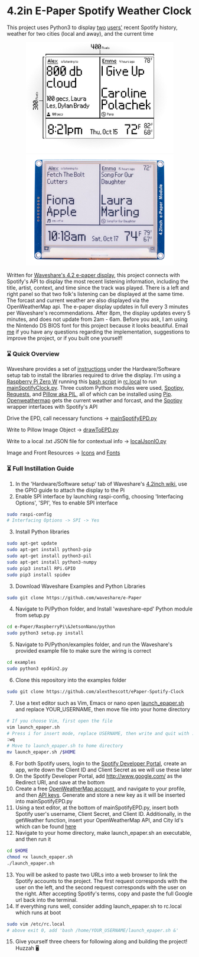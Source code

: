 # 4.2in E-Paper Spotify Weather Clock 
This project uses Python3 to display [two](https://open.spotify.com/user/bassguitar1234?si=hHnnqHUGTe25liNezp9cJQ) [users'](https://open.spotify.com/user/ermisk?si=0G5DmMxCRLuUm1G6-EWhFA) recent Spotify history, weather for two cities (local and away), and the current time 

<p align="center">
	<img src="spotify_epaper_preview.jpg" width="400">
	<img src="spotify_epaper_preview2.jpg" width="400">
</p>

Written for [Waveshare's 4.2 e-paper display](https://www.waveshare.com/product/4.2inch-e-paper-module.htm), this project connects with Spotify's API to display the most recent listening information, including the title, artist, context, and time since the track was played. There is a left and right panel so that two folk's listening can be displayed at the same time. The forcast and current weather are also displayed via the OpenWeatherMap api. The e-paper display updates in full every 3 minutes per Waveshare's recommendations. After 8pm, the display updates every 5 minutes, and does not update from 2am - 6am. Before you ask, I am using the Nintendo DS BIOS font for this project because it looks beautiful. Email [me](atscott@ucsc.edu) if you have any questions regarding the implementation, suggestions to improve the project, or if you built one yourself!

### ⌛ Quick Overview 
Waveshare provides a set of [instructions](https://www.waveshare.com/wiki/4.2inch_e-Paper_Module) under the Hardware/Software setup tab to install the libraries required to drive the display. I'm using a [Raspberry Pi Zero W](https://www.raspberrypi.org/products/raspberry-pi-zero-w/) running this [bash script](https://github.com/alexthescott/ePaper-Spotify-Clock/blob/master/launch_epaper.sh) in [rc.local](https://www.raspberrypi.org/documentation/linux/usage/rc-local.md) to run [mainSpotifyClock.py](https://github.com/alexthescott/ePaper-Spotify-Clock/blob/master/mainSpotifyEPD.py). Three custom Python modules were used, [Spotipy](https://spotipy.readthedocs.io/en/2.12.0/), [Requests](https://requests.readthedocs.io/en/master/), and [Pillow aka PIL](https://pillow.readthedocs.io/en/stable/), all of which can be installed using [Pip](https://pip.pypa.io/en/stable/). [Openweathermap](https://openweathermap.org/api) gets the current weather and forcast, and the [Spotipy](https://github.com/plamere/spotipy) wrapper interfaces with Spotify's API

Drive the EPD, call necessary functions -> [mainSpotifyEPD.py](https://github.com/alexthescott/ePaper-Spotify-Clock/blob/master/mainSpotifyEPD.py)

Write to Pillow Image Object -> [drawToEPD.py](https://github.com/alexthescott/ePaper-Spotify-Clock/blob/master/drawToEPD.py)

Write to a local .txt JSON file for contextual info -> [localJsonIO.py](https://github.com/alexthescott/ePaper-Spotify-Clock/blob/master/localJsonIO.py)

Image and Front Resources -> [Icons](https://github.com/alexthescott/ePaper-Spotify-Clock/tree/master/Icons) and [Fonts](https://github.com/alexthescott/ePaper-Spotify-Clock/tree/master/ePaperFonts) 
 
### ⏳ Full Instillation Guide 
1) In the 'Hardware/Software setup' tab of Waveshare's [4.2inch wiki](https://www.waveshare.com/wiki/4.2inch_e-Paper_Module), use the GPIO guide to attach the display to the Pi
2) Enable SPI interface by launching raspi-config, choosing 'Interfacing Options', 'SPI', Yes to enable SPI interface
```bash
sudo raspi-config
# Interfacing Options -> SPI -> Yes
```
3) Install Python libraries
```bash
sudo apt-get update
sudo apt-get install python3-pip
sudo apt-get install python3-pil
sudo apt-get install python3-numpy
sudo pip3 install RPi.GPIO
sudo pip3 install spidev
```
3) Download Waveshare Examples and Python Libraries
```bash
sudo git clone https://github.com/waveshare/e-Paper
```
4) Navigate to Pi/Python folder, and Install 'waveshare-epd' Python module from setup.py
```bash
cd e-Paper/RaspberryPi\&JetsonNano/python
sudo python3 setup.py install
```
5) Navigate to Pi/Python/examples folder, and run the Waveshare's provided example file to make sure the wiring is correct
```bash
cd examples
sudo python3 epd4in2.py
```
6) Clone this repository into the examples folder 
```bash
sudo git clone https://github.com/alexthescott/ePaper-Spotify-Clock
```
7) Use a text editor such as Vim, Emacs or nano open [launch_epaper.sh](https://github.com/alexthescott/ePaper-Spotify-Clock/blob/master/launch_epaper.sh) and replace YOUR_USERNAME, then move file into your home directory
```bash
# If you choose Vim, first open the file
vim launch_epaper.sh
# Press i for insert mode, replace USERNAME, then write and quit with :wq
:wq
# Move to launch_epaper.sh to home directory
mv launch_epaper.sh /$HOME
```
8) For both Spotify users, login to the [Spotify Developer Portal](https://developer.spotify.com/dashboard/), create an app, write down the Client ID and Client Secret as we will use these later
9) On the Spotify Developer Portal, add http://www.google.com/ as the Redirect URI, and save at the bottom
10) Create a free [OpenWeatherMap account](https://home.openweathermap.org/users/sign_in), and navigate to your profile, and then [API keys](https://home.openweathermap.org/api_keys). Generate and store a new key as it will be inserted into mainSpotifyEPD.py
11) Using a text editor, at the bottom of mainSpotifyEPD.py, insert both Spotify user's username, Client Secret, and Client ID. Additionally, in the getWeather function, insert your OpenWeatherMap API, and City Id's which can be found [here](https://openweathermap.org/find?)
12) Navigate to your home directory, make launch_epaper.sh an executable, and then run it
```bash
cd $HOME
chmod +x launch_epaper.sh
./launch_epaper.sh
```
13) You will be asked to paste two URLs into a web browser to link the Spotify accounts to the project. The first request corresponds with the user on the left, and the second request corresponds with the user on the right. After accepting Spotify's terms, copy and paste the full Google url back into the terminal.
14) If everything runs well, consider adding launch_epaper.sh to rc.local which runs at boot
```bash
sudo vim /etc/rc.local
# above exit 0, add 'bash /home/YOUR_USERNAME/launch_epaper.sh &'
```
15) Give yourself three cheers for following along and building the project! Huzzah 🖥️ 

